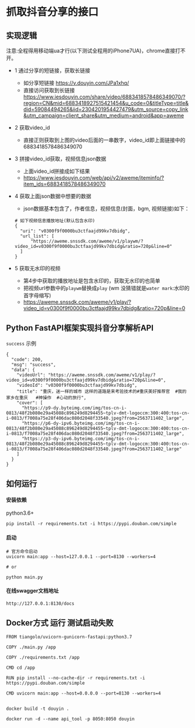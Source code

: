 # 抓取抖音分享的接口


## 实现逻辑

注意:全程得用移动端ua才行(以下测试全程用的iPhone7UA)，chrome直接打不开。

- 1 通过分享的短链接，获取长链接
  - 如分享短链接 https://v.douyin.com/JPa1xhq/
  - 直接访问获取到长链接 https://www.iesdouyin.com/share/video/6883418578486349070/?region=CN&mid=6883418927515421454&u_code=0&titleType=title&did=59084494265&iid=2304201954427479&utm_source=copy_link&utm_campaign=client_share&utm_medium=android&app=aweme

- 2 获取video_id
  - 直接正则获取到上图的video后面的一串数字，video_id即上面链接中的6883418578486349070

- 3 拼接video_id获取，视频信息json数据
  - 上面video_id拼接成如下结果
  - https://www.iesdouyin.com/web/api/v2/aweme/iteminfo/?item_ids=6883418578486349070

- 4 获取上面json数据中想要的数据
  - json数据基本包含了，作者信息，视频信息(封面，bgm, 视频链接)如下：
  ```
  # 如下视频信息播放地址(默认包含水印)
  {
    "uri": "v0300f9f0000bu3ctfaajd99kv7dbidg",
    "url_list": [
        "https://aweme.snssdk.com/aweme/v1/playwm/?video_id=v0300f9f0000bu3ctfaajd99kv7dbidg&ratio=720p&line=0"
    ]
  }
  ``` 
- 5 获取无水印的视频
  - 第4步中获取的播放地址是包含水印的，获取无水印的也简单   
  - 把视频url参数中的`playwm`替换成`play` (wm 没猜错就是`water mark`:水印的首字母缩写)
  - https://aweme.snssdk.com/aweme/v1/play/?video_id=v0300f9f0000bu3ctfaajd99kv7dbidg&ratio=720p&line=0
 
 
## Python FastAPI框架实现抖音分享解析API
 
`success` 示例

```
{
  "code": 200,
  "msg": "success",
  "data": {
    "videoUrl": "https://aweme.snssdk.com/aweme/v1/play/?video_id=v0300f9f0000bu3ctfaajd99kv7dbidg&ratio=720p&line=0",
    "videoId": "v0300f9f0000bu3ctfaajd99kv7dbidg",
    "title": "重庆，迷一样的城市 这样的道路是来考验技术的#重庆美好推荐官  #我的家乡在重庆   #神操作  #心动的旅行",
    "cover": [
      "https://p9-dy.byteimg.com/img/tos-cn-i-0813/48f2b080e29a45088c896249d8294455~tplv-dmt-logoccm:300:400:tos-cn-i-0813/f7008a75e28f406dac080d2048f33540.jpeg?from=2563711402_large",
      "https://p6-dy-ipv6.byteimg.com/img/tos-cn-i-0813/48f2b080e29a45088c896249d8294455~tplv-dmt-logoccm:300:400:tos-cn-i-0813/f7008a75e28f406dac080d2048f33540.jpeg?from=2563711402_large",
      "https://p3-dy-ipv6.byteimg.com/img/tos-cn-i-0813/48f2b080e29a45088c896249d8294455~tplv-dmt-logoccm:300:400:tos-cn-i-0813/f7008a75e28f406dac080d2048f33540.jpeg?from=2563711402_large"
    ]
  }
}
```

 
## 如何运行

#### 安装依赖

python3.6+

```
pip install -r requirements.txt -i https://pypi.douban.com/simple
```

#### 启动
```
# 官方命令启动
uvicorn main:app --host=127.0.0.1 --port=8130 --workers=4

# or

python main.py
```

#### 在线swagger文档地址
```
http://127.0.0.1:8130/docs
```

## Docker方式 运行 测试启动失败
```
FROM tiangolo/uvicorn-gunicorn-fastapi:python3.7

COPY ./main.py /app

COPY ./requirements.txt /app

CMD cd /app

RUN pip install --no-cache-dir -r requirements.txt -i https://pypi.douban.com/simple

CMD uvicorn main:app --host=0.0.0.0 --port=8130 --workers=4


docker build -t douyin .

docker run -d --name api_tool -p 8050:8050 douyin

```